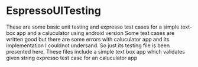 # EspressoUITesting
These are some basic unit testing and expresso test cases for  a simple text-box app and a caluculator using android version
Some test cases are written good but there are  some errors with caluculator app  and its implementation I couldnot undersand.
So just its testing file is been presented here.
These files include 
a simple text box app which validates given string 
expresso test case for an caluculator app
